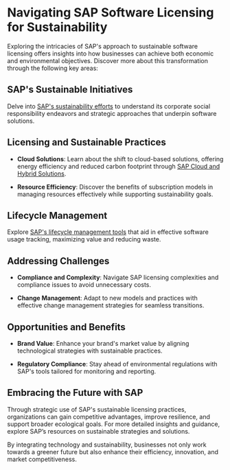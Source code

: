 # Navigating SAP Software Licensing for Sustainability

Exploring the intricacies of SAP's approach to sustainable software licensing offers insights into how businesses can achieve both economic and environmental objectives. Discover more about this transformation through the following key areas:

## SAP's Sustainable Initiatives

Delve into [SAP's sustainability efforts](https://www.sap.com/products/sustainability.html) to understand its corporate social responsibility endeavors and strategic approaches that underpin software solutions.

## Licensing and Sustainable Practices

- **Cloud Solutions**: Learn about the shift to cloud-based solutions, offering energy efficiency and reduced carbon footprint through [SAP Cloud and Hybrid Solutions](https://www.sap.com/products/cloud.html).
  
- **Resource Efficiency**: Discover the benefits of subscription models in managing resources effectively while supporting sustainability goals.

## Lifecycle Management

Explore [SAP's lifecycle management tools](https://www.sap.com/products/technology-platform/lifecycle-management.html) that aid in effective software usage tracking, maximizing value and reducing waste.

## Addressing Challenges

- **Compliance and Complexity**: Navigate SAP licensing complexities and compliance issues to avoid unnecessary costs.

- **Change Management**: Adapt to new models and practices with effective change management strategies for seamless transitions.

## Opportunities and Benefits

- **Brand Value**: Enhance your brand's market value by aligning technological strategies with sustainable practices.

- **Regulatory Compliance**: Stay ahead of environmental regulations with SAP's tools tailored for monitoring and reporting.

## Embracing the Future with SAP

Through strategic use of SAP's sustainable licensing practices, organizations can gain competitive advantages, improve resilience, and support broader ecological goals. For more detailed insights and guidance, explore SAP’s resources on sustainable strategies and solutions.

By integrating technology and sustainability, businesses not only work towards a greener future but also enhance their efficiency, innovation, and market competitiveness.